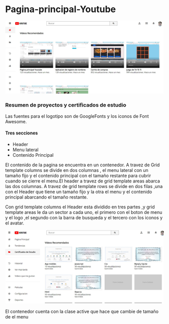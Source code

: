 # Pagina-principal-Youtube


![](img/Screenshot_1.jpg)
<h3>Resumen de proyectos y certificados de estudio</h3>
<p>Las fuentes para el logotipo son de GoogleFonts y los iconos de Font Awesome.</p>
<h4>Tres secciones</h4>
<ul><li>Header</li>
  <li>Menu lateral</li>
  <li>Contenido Principal</li>
  </ul>
  <p>El contenido de la pagina se encuentra en un contenedor. A travez de Grid template columns se divide en dos columnas , el menu lateral con un tamaño fijo y el contenido principal con el tamaño restante para cubrir cuando se cierre el menu.El header a travez de grid template areas abarca las dos columnas. A  travez de grid template rows se divide en dos filas ,una con el Header que  tiene un tamaño fijo y la otra el menu y el contenido principal abarcando el tamaño restante.</p>
  <p>Con grid template columns el Header esta dividido en tres partes ,y grid template areas le da un sector a cada uno, el primero con el boton de menu y el logo ,el segundo con la barra de busqueda y el tercero con los iconos y el avatar.</p>
 
 ![](img/Screenshot_3.jpg)
<p>El contenedor cuenta con la clase active que hace que cambie de tamaño de el menu
